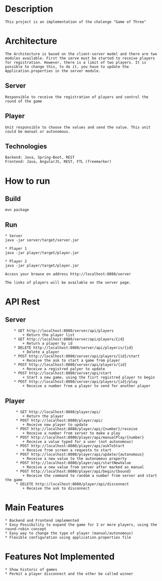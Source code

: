 # Description
    
    This project is an implementation of the chalenge "Game of Three"

# Architecture

    The Architecture is based on the client-server model and there are two modules available. First the serve must be started to receive players for registration. However, there is a limit of two players. It is possible to change this, to do it, you have to update the Application.properties in the server module.

 ## Server
 
    Responsible to receive the registration of players and control the round of the game
 
 ## Player
 
    Unit responsible to choose the values and send the value. This unit could be manual or autonomous.
  
  ## Technologies
  
    Backend: Java, Spring-Boot, REST
    Frontend: Java, AngularJS, REST, FTL (freemarker)
    
# How to run

  ## Build
  
    mvn package
   
  ## Run
    
    * Server  
    java -jar server/target/server.jar
    
    * Player 1
    java -jar player/target/player.jar
    
    * Player 2
    java -jar player/target/player.jar
    
    Access your browse on address http://localhost:8080/server
    
    The links of players will be available on the server page.
    
# API Rest

   ## Server 
    
        * GET http://localhost:8080/server/api/players 
            + Return the player list
        * GET http://localhost:8080/server/api/players/{id} 
            + Return a player by id
        * DELETE http://localhost:8080/server/api/playeris/{id}
            + Delete a player
        * POST http://localhost:8080/server/api/players/{id}/start
            + Receive the ask to start a game from player
        * POST http://localhost:8080/server/api/players/{id}
            + Receive a registred palyer to update
        * POST http://localhost:8080/server/api/start
            + Start a new game, using the fisrt registred player to begin
        * POST http://localhost:8080/server/api/players/{id}/play
            + Receive a number from a player to send for another player
            
   ## Player
        
         * GET http://localhost:8080/player/api/
            + Return the player
         * POST http://localhost:8080/player/api/
            + Receive new player to update
         * POST http://localhost:8080/player/api/{number}/receive
            + Receive a number from server to make a play
         * POST http://localhost:8080/player/api/manualPlay/{number}
            + Receive a value typed for a user (not autonomous)
         * POST http://localhost:8080/player/api/askToStart
            + Receive from screen a requesto to start
         * POST http://localhost:8080/player/api/update/{autonomous}
            + Receive a new value to the autonomous property
         * POST http://localhost:8080/player/api/startNewValue
            + Receive a new value from server after marked as manual
         * POST http://localhost:8080/player/api/begin/{bound}
            + Receive the command to random a number from server and start the game
         * DELETE http://localhost:8080/player/api/disconnect
            + Receive the ask to disconnect
  
# Main Features

    * Backend and Frontend implemented
    * Easy Possibility to expand the game for 3 or more players, using the round-robin concept
    * Easy way to change the type of player (manual/autonomous)
    * Flexible configuration using application.properties file
    
# Features Not Implemented
    
    * Show historic of games
    * Permit a player disconnect and the other be called winner
